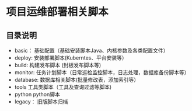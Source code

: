# 项目运维部署相关脚本

## 目录说明
- basic：   基础配置（基础安装脚本Java、内核参数及各类配置文件）
- deploy:   安装部署脚本(Kuberntes、平台安装等）
- build:    构建发布脚本 (封板发布脚本等)
- monitor:  任务计划脚本（日常巡检监控脚本，日志处理，数据库备份脚本等）
- database: 数据库相关脚本(批量修改表，添加索引等）
- tools     工具类脚本（工具及查询过滤等脚本)
- python    python脚本
- legacy：  旧版脚本归档